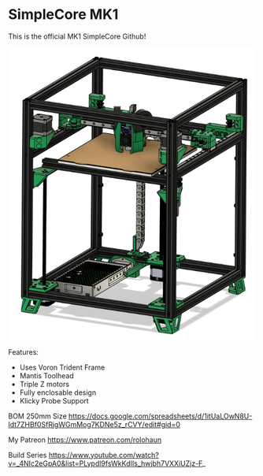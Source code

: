 # SimpleCore MK1
This is the official MK1 SimpleCore Github!

![](Build_Photos/Preview.png)

Features:

- Uses Voron Trident Frame
- Mantis Toolhead
- Triple Z motors
- Fully enclosable design
- Klicky Probe Support

BOM 250mm Size
https://docs.google.com/spreadsheets/d/1itUaLOwN8U-ldt7ZHBf0SfRjgWGmMog7KDNe5z_rCVY/edit#gid=0

My Patreon
https://www.patreon.com/rolohaun

Build Series
https://www.youtube.com/watch?v=_4NIc2eGpA0&list=PLypdl9fsWkKdIIs_hwjbh7VXXiUZjz-F_